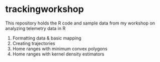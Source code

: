 # trackingworkshop
This repository holds the R code and sample data from my workshop on analyzing telemetry data in R

1. Formatting data & basic mapping
2. Creating trajectories
3. Home ranges with minimum convex polygons
4. Home ranges with kernel density estimators
